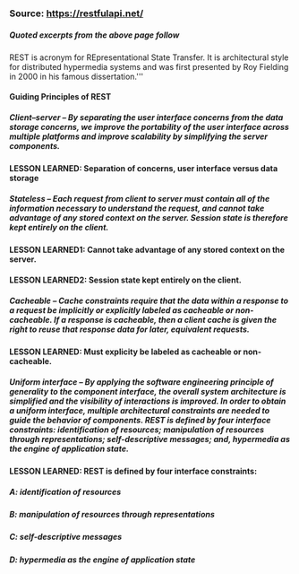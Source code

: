 ### Source: https://restfulapi.net/
##### Quoted excerpts from the above page follow

REST is acronym for REpresentational State Transfer. It is architectural style for distributed hypermedia systems and was first presented by Roy Fielding in 2000 in his famous dissertation.'''

#### Guiding Principles of REST

##### Client–server – By separating the user interface concerns from the data storage concerns, we improve the portability of the user interface across multiple platforms and improve scalability by simplifying the server components.

#### LESSON LEARNED: Separation of concerns, user interface versus data storage

##### Stateless – Each request from client to server must contain all of the information necessary to understand the request, and cannot take advantage of any stored context on the server. Session state is therefore kept entirely on the client.

#### LESSON LEARNED1: Cannot take advantage of any stored context on the server. 
#### LESSON LEARNED2: Session state kept entirely on the client. 

##### Cacheable – Cache constraints require that the data within a response to a request be implicitly or explicitly labeled as cacheable or non-cacheable. If a response is cacheable, then a client cache is given the right to reuse that response data for later, equivalent requests.

#### LESSON LEARNED: Must explicity be labeled as cacheable or non-cacheable.

##### Uniform interface – By applying the software engineering principle of generality to the component interface, the overall system architecture is simplified and the visibility of interactions is improved. In order to obtain a uniform interface, multiple architectural constraints are needed to guide the behavior of components. REST is defined by four interface constraints: identification of resources; manipulation of resources through representations; self-descriptive messages; and, hypermedia as the engine of application state.

#### LESSON LEARNED: REST is defined by four interface constraints:
##### A: identification of resources
##### B:  manipulation of resources through representations
##### C: self-descriptive messages
##### D: hypermedia as the engine of application state
